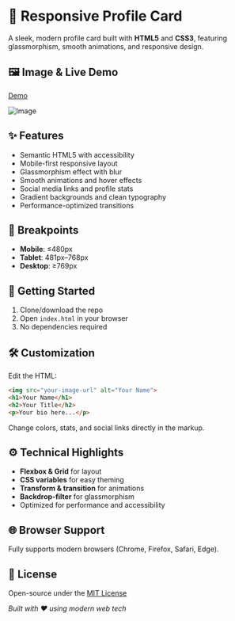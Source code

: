 # 🌟 Responsive Profile Card

A sleek, modern profile card built with **HTML5** and **CSS3**, featuring glassmorphism, smooth animations, and responsive design.

## 🖼️ Image & Live Demo

[Demo](https://html-css-profile-card.netlify.app/)

![Image](https://github.com/user-attachments/assets/f5cde8ed-ca39-40cc-9ab5-da75dbd71fdd)

## ✨ Features

* Semantic HTML5 with accessibility
* Mobile-first responsive layout
* Glassmorphism effect with blur
* Smooth animations and hover effects
* Social media links and profile stats
* Gradient backgrounds and clean typography
* Performance-optimized transitions

## 📱 Breakpoints

* **Mobile**: ≤480px
* **Tablet**: 481px–768px
* **Desktop**: ≥769px

## 🚀 Getting Started

1. Clone/download the repo
2. Open `index.html` in your browser
3. No dependencies required

## 🛠️ Customization

Edit the HTML:

```html
<img src="your-image-url" alt="Your Name">
<h1>Your Name</h1>
<h2>Your Title</h2>
<p>Your bio here...</p>
```

Change colors, stats, and social links directly in the markup.

## ⚙️ Technical Highlights

* **Flexbox & Grid** for layout
* **CSS variables** for easy theming
* **Transform & transition** for animations
* **Backdrop-filter** for glassmorphism
* Optimized for performance and accessibility

## 🌐 Browser Support

Fully supports modern browsers (Chrome, Firefox, Safari, Edge).

## 📄 License

Open-source under the [MIT License](https://opensource.org/licenses/MIT)

*Built with ❤️ using modern web tech*
